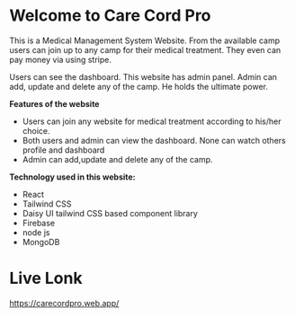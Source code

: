 # Welcome to Care Cord Pro

This is a Medical Management System Website. From the available camp users can join up to any camp for their medical treatment. They even can pay money via using stripe.

Users can  see the dashboard. This website has admin panel. Admin can add, update and delete any of the camp. He holds the ultimate power.

**Features of the website** 
- Users can join any website for medical treatment according to his/her choice.
- Both users and admin can view the dashboard. None can watch others profile and dashboard
- Admin can add,update and delete any of the camp.

**Technology used in this website:** 
- React
- Tailwind CSS
- Daisy UI tailwind CSS based component library
- Firebase
- node js
- MongoDB

# Live Lonk
https://carecordpro.web.app/
